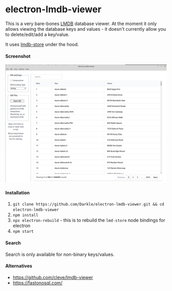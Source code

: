 # electron-lmdb-viewer

This is a very bare-bones [LMDB](https://en.wikipedia.org/wiki/Lightning_Memory-Mapped_Database) database viewer. At the moment it only allows viewing the database keys and values - it doesn't currently allow you to delete/edit/add a key/value.

It uses [lmdb-store](https://www.npmjs.com/package/lmdb-store) under the hood.

#### Screenshot

![electron-lmdb-viewer screenshot](screenshot.png)

#### Installation

1. `git clone https://github.com/Darkle/electron-lmdb-viewer.git && cd electron-lmdb-viewer`
2. `npm install`
3. `npx electron-rebuild` - this is to rebuild the `lmd-store` node bindings for electron
4. `npm start`

#### Search

Search is only available for non-binary keys/values.

#### Alternatives

- https://github.com/cleve/lmdb-viewer
- https://fastonosql.com/
